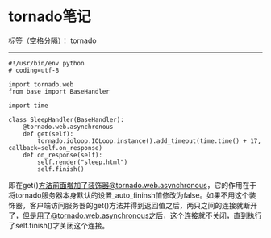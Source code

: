 ﻿# tornado笔记

标签（空格分隔）： tornado

---

```
#!/usr/bin/env python
# coding=utf-8

import tornado.web
from base import BaseHandler

import time

class SleepHandler(BaseHandler):
    @tornado.web.asynchronous
    def get(self):
        tornado.ioloop.IOLoop.instance().add_timeout(time.time() + 17, callback=self.on_response)
    def on_response(self):
        self.render("sleep.html")
        self.finish()
```
即在get()方法前面增加了装饰器@tornado.web.asynchronous，它的作用在于将tornado服务器本身默认的设置_auto_fininsh值修改为false。如果不用这个装饰器，客户端访问服务器的get()方法并得到返回值之后，两只之间的连接就断开了，但是用了@tornado.web.asynchronous之后，这个连接就不关闭，直到执行了self.finish()才关闭这个连接。




